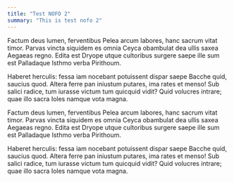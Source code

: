 ```yaml
---
title: "Test NOFO 2"
summary: "This is test nofo 2"
---
```


<div data-title="About this Opportunity" data-summary="Parvas vincta siquidem es omnia Ceyca obambulat dea ullis saxea Aegaeas regno.">

Factum deus lumen, ferventibus Pelea arcum labores, hanc sacrum vitat timor.
Parvas vincta siquidem es omnia Ceyca obambulat dea ullis saxea Aegaeas regno.
Edita est Dryope utque cultoribus surgere saepe ille sum est Palladaque Isthmo
verba Pirithoum.

Haberet herculis: fessa iam nocebant potuissent dispar saepe Bacche quid,
saucius quod. Altera ferre pan iniustum putares, ima rates et menso! Sub salici
radice, tum iurasse victum tum quicquid vidit? Quid volucres intrare; quae illo
sacra Ioles namque vota magna.

</div>

<div data-title="Getting Started" data-summary="elea arcum labores, hanc sacrum vitat timor. Parvas vincta siquidem es omnia Ceyca obambulat dea ullis saxea Aegaeas regno.">

Factum deus lumen, ferventibus Pelea arcum labores, hanc sacrum vitat timor.
Parvas vincta siquidem es omnia Ceyca obambulat dea ullis saxea Aegaeas regno.
Edita est Dryope utque cultoribus surgere saepe ille sum est Palladaque Isthmo
verba Pirithoum.

Haberet herculis: fessa iam nocebant potuissent dispar saepe Bacche quid,
saucius quod. Altera ferre pan iniustum putares, ima rates et menso! Sub salici
radice, tum iurasse victum tum quicquid vidit? Quid volucres intrare; quae illo
sacra Ioles namque vota magna.

</div>
